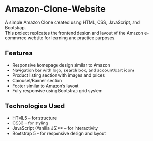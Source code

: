 # Amazon-Clone-Website
A simple Amazon Clone created using HTML, CSS, JavaScript, and Bootstrap.  
This project replicates the frontend design and layout of the Amazon e-commerce website for learning and practice purposes.
## Features
- Responsive homepage design similar to Amazon  
- Navigation bar with logo, search box, and account/cart icons  
- Product listing section with images and prices  
- Carousel/Banner section  
- Footer similar to Amazon’s layout  
- Fully responsive using Bootstrap grid system
## Technologies Used
- HTML5 – for structure  
- CSS3 – for styling  
- JavaScript (Vanilla JS)** – for interactivity  
- Bootstrap 5 – for responsive design and layout
